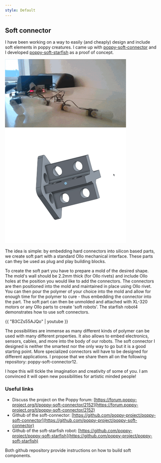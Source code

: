 ```yaml
---
style: Default
---
```


## Soft connector

I have been working on a way to easily (and cheaply) design and include soft elements in poppy creatures. I came up with [poppy-soft-connector](https://github.com/poppy-project/poppy-soft-connector) and I developed [poppy-soft-starfish](https://github.com/poppy-project/poppy-soft-starfish) as a proof of concept.


<div class="grid">
  <div class="media-item media-item--width2"> <img src="img/starfish.gif"> </div>
  <div class="media-item"> <img src="img/beta_connector.gif"> </div>
</div>


The idea is simple: by embedding hard connectors into silicon based parts, we create soft part with a standard Ollo mechanical interface. These parts can they be used as plug and play building blocks.

To create the soft part you have to prepare a mold of the desired shape. The mold's wall should be 2.2mm thick (for Ollo rivets) and include Ollo holes at the position you would like to add the connectors. The connectors are then positioned into the mold and maintained in place using Ollo rivet. You can then pour the polymer of your choice into the mold and allow for enough time for the polymer to cure - thus embedding the connector into the part. The soft part can then be unmolded and attached with XL-320 motors or any Ollo parts to create 'soft robots'. The starfish robot4 demonstrates how to use soft connectors.

{{ "B3CZs55AJQo" | youtube }}

The possibilities are immense as many different kinds of polymer can be used with many different properties. It also allows to embed electronics, sensors, cables, and more into the body of our robots. The soft connector I designed is neither the smartest nor the only way to go but it is a good starting point. More specialized connectors will have to be designed for different applications. I propose that we share them all on the following repository: poppy-soft-connector12.

I hope this will tickle the imagination and creativity of some of you. I am convinced it will open new possibilities for artistic minded people!

### Useful links

- Discuss the project on the Poppy forum: [https://forum.poppy-project.org/t/poppy-soft-connector/2152](https://forum.poppy-project.org/t/poppy-soft-connector/2152)
- Github of the soft-connector: [https://github.com/poppy-project/poppy-soft-connector](https://github.com/poppy-project/poppy-soft-connector)
- Github of the soft-starfish robot: [https://github.com/poppy-project/poppy-soft-starfish](https://github.com/poppy-project/poppy-soft-starfish)

Both github repository provide instructions on how to build soft components.


<script>
$(document).ready( function() {

  var $grid = $('.grid');

  // init Isotope
  $grid.imagesLoaded(function(){
    var $grid = $('.grid').isotope({
      layoutMode: 'packery',
      itemSelector: '.media-item',
      packery: {
      gutter: 5
      }
    });
  });
});
</script>
